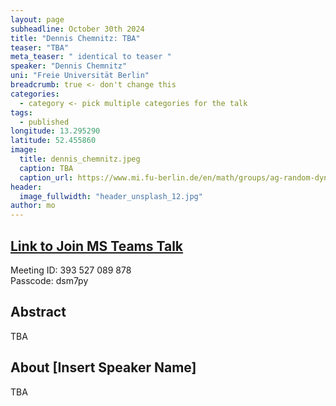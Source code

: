 ```yaml
---
layout: page
subheadline: October 30th 2024
title: "Dennis Chemnitz: TBA"
teaser: "TBA"
meta_teaser: " identical to teaser "
speaker: "Dennis Chemnitz"
uni: "Freie Universität Berlin"
breadcrumb: true <- don't change this
categories:
  - category <- pick multiple categories for the talk
tags:
  - published
longitude: 13.295290
latitude: 52.455860
image:
  title: dennis_chemnitz.jpeg
  caption: TBA
  caption_url: https://www.mi.fu-berlin.de/en/math/groups/ag-random-dynamics/people/scientific-Staff/dennis_chemnitz.html
header:
  image_fullwidth: "header_unsplash_12.jpg"
author: mo
---
```


## [Link to Join MS Teams Talk](https://teams.microsoft.com/l/meetup-join/19%3ameeting_N2Q2NGY2NDEtYWVmNS00NzE3LWI0ZWMtMWFiZmE3NGM2MTc3%40thread.v2/0?context=%7b%22Tid%22%3a%22377e3d22-4ea1-422d-b0ad-8fcc89406b9e%22%2c%22Oid%22%3a%2243af9e94-a882-4d59-8a92-d00c8899065e%22%7d)

Meeting ID: 393 527 089 878 \
Passcode: dsm7py

## Abstract

TBA

## About [Insert Speaker Name]

TBA
